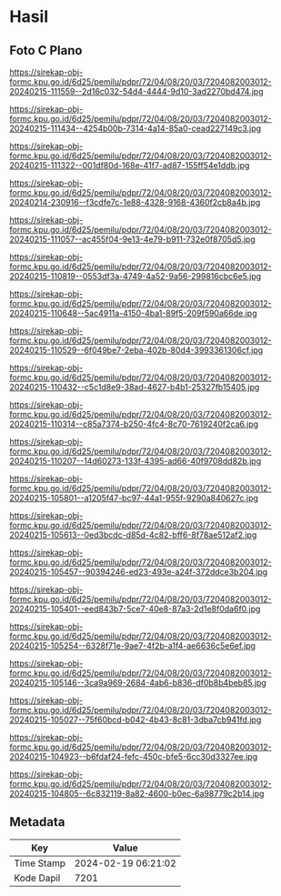 # Hasil

## Foto C Plano

https://sirekap-obj-formc.kpu.go.id/6d25/pemilu/pdpr/72/04/08/20/03/7204082003012-20240215-111559--2d16c032-54d4-4444-9d10-3ad2270bd474.jpg

https://sirekap-obj-formc.kpu.go.id/6d25/pemilu/pdpr/72/04/08/20/03/7204082003012-20240215-111434--4254b00b-7314-4a14-85a0-cead227149c3.jpg

https://sirekap-obj-formc.kpu.go.id/6d25/pemilu/pdpr/72/04/08/20/03/7204082003012-20240215-111322--001df80d-168e-41f7-ad87-155ff54e1ddb.jpg

https://sirekap-obj-formc.kpu.go.id/6d25/pemilu/pdpr/72/04/08/20/03/7204082003012-20240214-230916--f3cdfe7c-1e88-4328-9168-4360f2cb8a4b.jpg

https://sirekap-obj-formc.kpu.go.id/6d25/pemilu/pdpr/72/04/08/20/03/7204082003012-20240215-111057--ac455f04-9e13-4e79-b911-732e0f8705d5.jpg

https://sirekap-obj-formc.kpu.go.id/6d25/pemilu/pdpr/72/04/08/20/03/7204082003012-20240215-110819--0553df3a-4749-4a52-9a56-299816cbc6e5.jpg

https://sirekap-obj-formc.kpu.go.id/6d25/pemilu/pdpr/72/04/08/20/03/7204082003012-20240215-110648--5ac4911a-4150-4ba1-89f5-209f590a66de.jpg

https://sirekap-obj-formc.kpu.go.id/6d25/pemilu/pdpr/72/04/08/20/03/7204082003012-20240215-110529--6f049be7-2eba-402b-80d4-3993361306cf.jpg

https://sirekap-obj-formc.kpu.go.id/6d25/pemilu/pdpr/72/04/08/20/03/7204082003012-20240215-110432--c5c1d8e9-38ad-4627-b4b1-25327fb15405.jpg

https://sirekap-obj-formc.kpu.go.id/6d25/pemilu/pdpr/72/04/08/20/03/7204082003012-20240215-110314--c85a7374-b250-4fc4-8c70-7619240f2ca6.jpg

https://sirekap-obj-formc.kpu.go.id/6d25/pemilu/pdpr/72/04/08/20/03/7204082003012-20240215-110207--14d60273-133f-4395-ad66-40f9708dd82b.jpg

https://sirekap-obj-formc.kpu.go.id/6d25/pemilu/pdpr/72/04/08/20/03/7204082003012-20240215-105801--a1205f47-bc97-44a1-955f-9290a840627c.jpg

https://sirekap-obj-formc.kpu.go.id/6d25/pemilu/pdpr/72/04/08/20/03/7204082003012-20240215-105613--0ed3bcdc-d85d-4c82-bff6-8f78ae512af2.jpg

https://sirekap-obj-formc.kpu.go.id/6d25/pemilu/pdpr/72/04/08/20/03/7204082003012-20240215-105457--90394246-ed23-493e-a24f-372ddce3b204.jpg

https://sirekap-obj-formc.kpu.go.id/6d25/pemilu/pdpr/72/04/08/20/03/7204082003012-20240215-105401--eed843b7-5ce7-40e8-87a3-2d1e8f0da6f0.jpg

https://sirekap-obj-formc.kpu.go.id/6d25/pemilu/pdpr/72/04/08/20/03/7204082003012-20240215-105254--6328f71e-9ae7-4f2b-a1f4-ae6636c5e6ef.jpg

https://sirekap-obj-formc.kpu.go.id/6d25/pemilu/pdpr/72/04/08/20/03/7204082003012-20240215-105146--3ca9a969-2684-4ab6-b836-df0b8b4beb85.jpg

https://sirekap-obj-formc.kpu.go.id/6d25/pemilu/pdpr/72/04/08/20/03/7204082003012-20240215-105027--75f60bcd-b042-4b43-8c81-3dba7cb941fd.jpg

https://sirekap-obj-formc.kpu.go.id/6d25/pemilu/pdpr/72/04/08/20/03/7204082003012-20240215-104923--b6fdaf24-fefc-450c-bfe5-6cc30d3327ee.jpg

https://sirekap-obj-formc.kpu.go.id/6d25/pemilu/pdpr/72/04/08/20/03/7204082003012-20240215-104805--6c832119-8a82-4600-b0ec-6a98779c2b14.jpg


## Metadata

| Key        | Value               |
| ---------- | ------------------- |
| Time Stamp | 2024-02-19 06:21:02 |
| Kode Dapil | 7201                |



